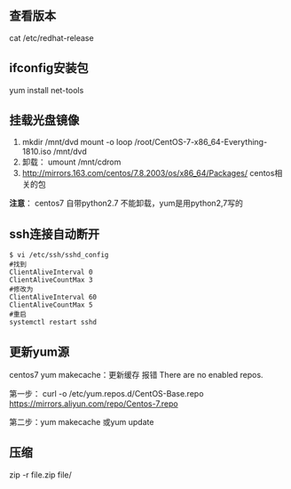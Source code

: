 ## 查看版本

cat /etc/redhat-release

## ifconfig安装包

yum install net-tools

## 挂载光盘镜像

1. mkdir /mnt/dvd
mount -o loop /root/CentOS-7-x86_64-Everything-1810.iso /mnt/dvd
2. 卸载： umount /mnt/cdrom 
3. http://mirrors.163.com/centos/7.8.2003/os/x86_64/Packages/ centos相关的包

**注意**： centos7 自带python2.7 不能卸载，yum是用python2,7写的 

## ssh连接自动断开

```shell
$ vi /etc/ssh/sshd_config
#找到
ClientAliveInterval 0
ClientAliveCountMax 3
#修改为
ClientAliveInterval 60
ClientAliveCountMax 5
#重启
systemctl restart sshd
```

## 更新yum源

centos7 yum makecache：更新缓存 报错
There are no enabled repos.

第一步： curl -o /etc/yum.repos.d/CentOS-Base.repo https://mirrors.aliyun.com/repo/Centos-7.repo

第二步：yum makecache  或yum update

## 压缩

zip -r file.zip  file/
